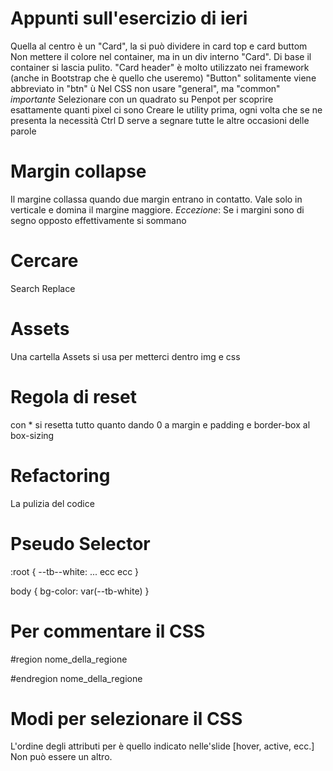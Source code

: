 # Appunti sull'esercizio di ieri

Quella al centro è un "Card", la si può dividere in card top e card buttom
Non mettere il colore nel container, ma in un div interno "Card". Di base il container si lascia pulito. 
"Card header" è molto utilizzato nei framework (anche in Bootstrap che è quello che useremo)
"Button" solitamente viene abbreviato in "btn"  ù
Nel CSS non usare "general", ma "common" 
*importante* Selezionare con un quadrato su Penpot per scoprire esattamente quanti pixel ci sono
Creare le utility prima, ogni volta che se ne presenta la necessità 
Ctrl D serve a segnare tutte le altre occasioni delle parole 

# Margin collapse
Il margine collassa quando due margin entrano in contatto. Vale solo in verticale e domina il margine maggiore. *Eccezione*: Se i margini sono di segno opposto effettivamente si sommano

# Cercare 

Search Replace 

# Assets
Una cartella Assets si usa per metterci dentro img e css

# Regola di reset 

con * si resetta tutto quanto dando 0 a margin e padding e border-box al box-sizing

# Refactoring 

La pulizia del codice

# Pseudo Selector  

:root {
    --tb--white: ...
    ecc
    ecc
}

body {
    bg-color: var(--tb-white)
}

# Per commentare il CSS

#region nome_della_regione 

#endregion nome_della_regione

# Modi per selezionare il CSS
 L'ordine degli attributi per <a> è quello indicato nelle'slide [hover, active, ecc.] Non può essere un altro. 